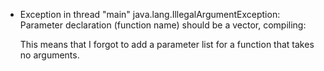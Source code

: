 <ul>
  <li>
Exception in thread "main" java.lang.IllegalArgumentException: Parameter declaration (function name) should be a vector, compiling:<BR>

This means that I forgot to add a parameter list for a function that takes no arguments.
  </li>
</ul>

